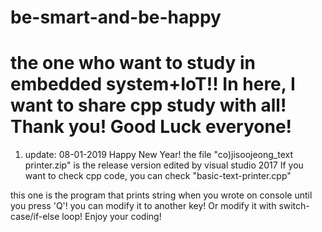 # be-smart-and-be-happy
the one who want to study in embedded system+IoT!!
In here, I want to share cpp study with all! Thank you!
Good Luck everyone!
======================================
1. update: 08-01-2019
Happy New Year!
the file "co)jisoojeong_text printer.zip" is the release version edited by visual studio 2017
If you want to check cpp code, you can check "basic-text-printer.cpp"

this one is the program that prints string when you wrote on console until you press 'Q'!
you can modify it to another key! Or modify it with switch-case/if-else loop!
Enjoy your coding!
